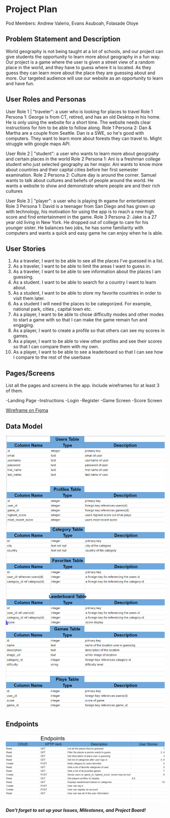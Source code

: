 # Project Plan

Pod Members: Andrew Valerio, Evans Asuboah, Folasade Oloye

## Problem Statement and Description

World geography is not being taught at a lot of schools, and our project can give students the opportunity to learn more about geography in a fun way.
Our project is a game where the user is given a street view of a random place in the world, and they have to guess where it is located. As they guess they can learn more about the place they are guessing about and more. Our targeted audience will use our website as an opportunity to learn and have fun.

## User Roles and Personas

User Role 1 | "traveler": a user who is looking for places to travel
Role 1 Persona 1: George is from CT, retired, and has an old Desktop in his home. He is only using the website for a short time. The website needs clear instructions for him to be able to follow along.
Role 1 Persona 2: Dan & Martha are a couple from Seattle. Dan is a SWE, so he's good with computers. They want to learn more about forests they can travel to. Might struggle with google maps API.

User Role 2 | "student": a user who wants to learn more about geogrpahy and certain places in the world
Role 2 Persona 1: Ani is a freshman college student who just selected geography as her major. Ani wants to know more about countries and their capital cities before her first semester examination.
Role 2 Persona 2: Culture day is around the corner. Samuel wants to talk about cultures and beliefs of people around the world. He wants a website to show and demonstrate where people are and their rich cultures


User Role 3 | "player": a user who is playing th egame for entertainment
Role 3 Persona 1: David is a teenager from San Diego and has grown up with technology, his motivation for using the app is to reach a new high score and find entertainment in the game.
Role 3 Persona 2: Jake is a 27 year old living in New York. He dropped out of college to care for his younger sister. He balances two jobs, he has some familiarity with computers and wants a quick and easy game he can enjoy when he is able.

## User Stories

1. As a traveler, I want to be able to see all the places I've guessed in a list.
2. As a traveler, I want to be able to limit the areas I want to guess in.
3. As a traveler, I want to be able to see information about the places I am guessing.
4. As a student. I want to be able to search for a country I want to learn about.
5. As a student, I want to be able to store my favorite countries in order to visit them later.
6. As a student I will need the places to be categorized. For example, national park, cities , capital town etc.
7. As a player, I want to be able to chose difficulty modes and other modes to start a game with so that I can make the game remain fun and engaging.
8. As a player, I want to create a profile so that others can see my scores in games. 
9. As a player, I want to be able to view other profiles and see their scores so that I can compare them with my own.
10. As a player, I want to be able to see a leaderboard so that I can see how I compare to the rest of the userbase


## Pages/Screens

List all the pages and screens in the app. Include wireframes for at least 3 of them.

-Landing Page
-Instructions
-Login
-Register
-Game Screen
-Score Screen

[Wireframe on Figma](https://www.figma.com/proto/XsJcRBAIbN0YkjsIXjSQll/Capstone-Project---TerraLearn?node-id=10%3A14&scaling=scale-down&page-id=0%3A1&starting-point-node-id=0%3A3 
)

## Data Model

![image of data model](assets/Screenshot%20(332).png)
![image of data model](assets/Screenshot%20(333).png)
![image of data model](assets/Screenshot%20(334).png)


## Endpoints

![image of endpoints](assets/Screenshot%20(335).png)

***Don't forget to set up your Issues, Milestones, and Project Board!***
